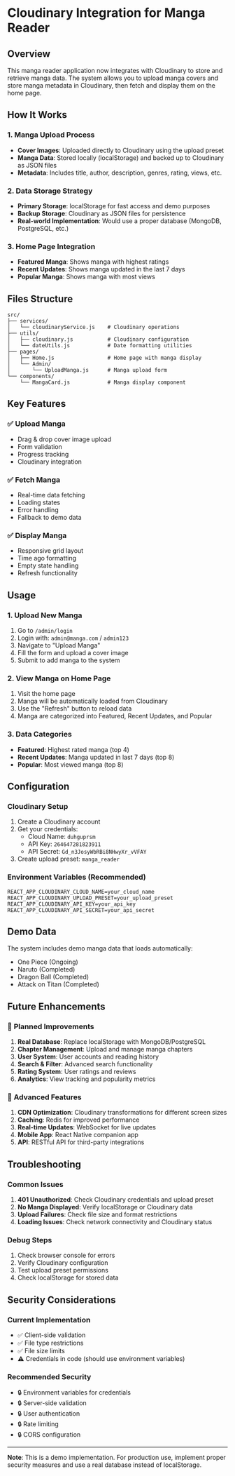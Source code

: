 # Cloudinary Integration for Manga Reader

## Overview

This manga reader application now integrates with Cloudinary to store and retrieve manga data. The system allows you to upload manga covers and store manga metadata in Cloudinary, then fetch and display them on the home page.

## How It Works

### 1. **Manga Upload Process**
- **Cover Images**: Uploaded directly to Cloudinary using the upload preset
- **Manga Data**: Stored locally (localStorage) and backed up to Cloudinary as JSON files
- **Metadata**: Includes title, author, description, genres, rating, views, etc.

### 2. **Data Storage Strategy**
- **Primary Storage**: localStorage for fast access and demo purposes
- **Backup Storage**: Cloudinary as JSON files for persistence
- **Real-world Implementation**: Would use a proper database (MongoDB, PostgreSQL, etc.)

### 3. **Home Page Integration**
- **Featured Manga**: Shows manga with highest ratings
- **Recent Updates**: Shows manga updated in the last 7 days
- **Popular Manga**: Shows manga with most views

## Files Structure

```
src/
├── services/
│   └── cloudinaryService.js    # Cloudinary operations
├── utils/
│   ├── cloudinary.js           # Cloudinary configuration
│   └── dateUtils.js            # Date formatting utilities
├── pages/
│   ├── Home.js                 # Home page with manga display
│   └── Admin/
│       └── UploadManga.js      # Manga upload form
└── components/
    └── MangaCard.js            # Manga display component
```

## Key Features

### ✅ **Upload Manga**
- Drag & drop cover image upload
- Form validation
- Progress tracking
- Cloudinary integration

### ✅ **Fetch Manga**
- Real-time data fetching
- Loading states
- Error handling
- Fallback to demo data

### ✅ **Display Manga**
- Responsive grid layout
- Time ago formatting
- Empty state handling
- Refresh functionality

## Usage

### 1. **Upload New Manga**
1. Go to `/admin/login`
2. Login with: `admin@manga.com` / `admin123`
3. Navigate to "Upload Manga"
4. Fill the form and upload a cover image
5. Submit to add manga to the system

### 2. **View Manga on Home Page**
1. Visit the home page
2. Manga will be automatically loaded from Cloudinary
3. Use the "Refresh" button to reload data
4. Manga are categorized into Featured, Recent Updates, and Popular

### 3. **Data Categories**
- **Featured**: Highest rated manga (top 4)
- **Recent Updates**: Manga updated in last 7 days (top 8)
- **Popular**: Most viewed manga (top 8)

## Configuration

### Cloudinary Setup
1. Create a Cloudinary account
2. Get your credentials:
   - Cloud Name: `duhguprsm`
   - API Key: `264647281823911`
   - API Secret: `Gd_n3JosyWbRBi8NHwyXr_vVFAY`
3. Create upload preset: `manga_reader`

### Environment Variables (Recommended)
```env
REACT_APP_CLOUDINARY_CLOUD_NAME=your_cloud_name
REACT_APP_CLOUDINARY_UPLOAD_PRESET=your_upload_preset
REACT_APP_CLOUDINARY_API_KEY=your_api_key
REACT_APP_CLOUDINARY_API_SECRET=your_api_secret
```

## Demo Data

The system includes demo manga data that loads automatically:
- One Piece (Ongoing)
- Naruto (Completed)
- Dragon Ball (Completed)
- Attack on Titan (Completed)

## Future Enhancements

### 🔄 **Planned Improvements**
1. **Real Database**: Replace localStorage with MongoDB/PostgreSQL
2. **Chapter Management**: Upload and manage manga chapters
3. **User System**: User accounts and reading history
4. **Search & Filter**: Advanced search functionality
5. **Rating System**: User ratings and reviews
6. **Analytics**: View tracking and popularity metrics

### 🚀 **Advanced Features**
1. **CDN Optimization**: Cloudinary transformations for different screen sizes
2. **Caching**: Redis for improved performance
3. **Real-time Updates**: WebSocket for live updates
4. **Mobile App**: React Native companion app
5. **API**: RESTful API for third-party integrations

## Troubleshooting

### Common Issues
1. **401 Unauthorized**: Check Cloudinary credentials and upload preset
2. **No Manga Displayed**: Verify localStorage or Cloudinary data
3. **Upload Failures**: Check file size and format restrictions
4. **Loading Issues**: Check network connectivity and Cloudinary status

### Debug Steps
1. Check browser console for errors
2. Verify Cloudinary configuration
3. Test upload preset permissions
4. Check localStorage for stored data

## Security Considerations

### Current Implementation
- ✅ Client-side validation
- ✅ File type restrictions
- ✅ File size limits
- ⚠️ Credentials in code (should use environment variables)

### Recommended Security
- 🔒 Environment variables for credentials
- 🔒 Server-side validation
- 🔒 User authentication
- 🔒 Rate limiting
- 🔒 CORS configuration

---

**Note**: This is a demo implementation. For production use, implement proper security measures and use a real database instead of localStorage.
